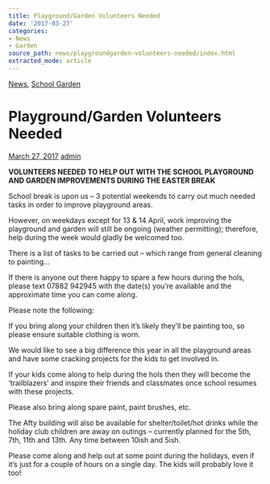 ```yaml
---
title: Playground/Garden Volunteers Needed
date: '2017-03-27'
categories:
- News
- Garden
source_path: news/playgroundgarden-volunteers-needed/index.html
extracted_mode: article
---
```

[News](/news/), [School Garden](category/garden/)

# Playground/Garden Volunteers Needed

[March 27, 2017](/news/playgroundgarden-volunteers-needed/) [admin](author/admin/)

**VOLUNTEERS NEEDED TO HELP OUT WITH THE SCHOOL PLAYGROUND AND GARDEN IMPROVEMENTS DURING THE EASTER BREAK**

School break is upon us – 3 potential weekends to carry out much needed tasks in order to improve playground areas.

However, on weekdays except for 13 & 14 April, work improving the playground and garden will still be ongoing (weather permitting); therefore, help during the week would gladly be welcomed too.

There is a list of tasks to be carried out – which range from general cleaning to painting…

If there is anyone out there happy to spare a few hours during the hols, please text 07882 942945 with the date(s) you’re available and the approximate time you can come along.

Please note the following:

If you bring along your children then it’s likely they’ll be painting too, so please ensure suitable clothing is worn.

We would like to see a big difference this year in all the playground areas and have some cracking projects for the kids to get involved in.

If your kids come along to help during the hols then they will become the ‘trailblazers’ and inspire their friends and classmates once school resumes with these projects.

Please also bring along spare paint, paint brushes, etc.

The Afty building will also be available for shelter/toilet/hot drinks while the holiday club children are away on outings – currently planned for the 5th, 7th, 11th and 13th. Any time between 10ish and 5ish.

Please come along and help out at some point during the holidays, even if it’s just for a couple of hours on a single day. The kids will probably love it too!
